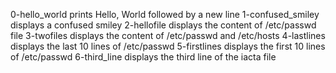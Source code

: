 0-hello_world prints Hello, World followed by a new line
1-confused_smiley displays a confused smiley
2-hellofile displays the content of /etc/passwd file
3-twofiles displays the content of /etc/passwd and /etc/hosts
4-lastlines displays the last 10 lines of /etc/passwd
5-firstlines displays the first 10 lines of /etc/passwd
6-third_line displays the third line of the iacta file
